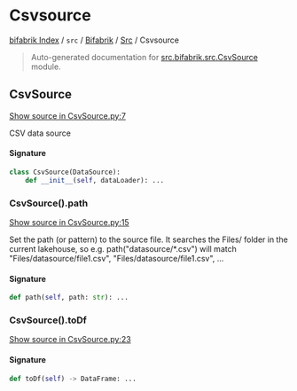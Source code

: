 # Csvsource

[bifabrik Index](../../../README.md#bifabrik-index) /
`src` /
[Bifabrik](../index.md#bifabrik) /
[Src](./index.md#src) /
Csvsource

> Auto-generated documentation for [src.bifabrik.src.CsvSource](https://github.com/rjankovic/bifabrik/blob/main/src/bifabrik/src/CsvSource.py) module.

## CsvSource

[Show source in CsvSource.py:7](https://github.com/rjankovic/bifabrik/blob/main/src/bifabrik/src/CsvSource.py#L7)

CSV data source

#### Signature

```python
class CsvSource(DataSource):
    def __init__(self, dataLoader): ...
```

### CsvSource().path

[Show source in CsvSource.py:15](https://github.com/rjankovic/bifabrik/blob/main/src/bifabrik/src/CsvSource.py#L15)

Set the path (or pattern) to the source file.
It searches the Files/ folder in the current lakehouse, so
e.g. path("datasource/*.csv") will match "Files/datasource/file1.csv", "Files/datasource/file1.csv", ...

#### Signature

```python
def path(self, path: str): ...
```

### CsvSource().toDf

[Show source in CsvSource.py:23](https://github.com/rjankovic/bifabrik/blob/main/src/bifabrik/src/CsvSource.py#L23)

#### Signature

```python
def toDf(self) -> DataFrame: ...
```
